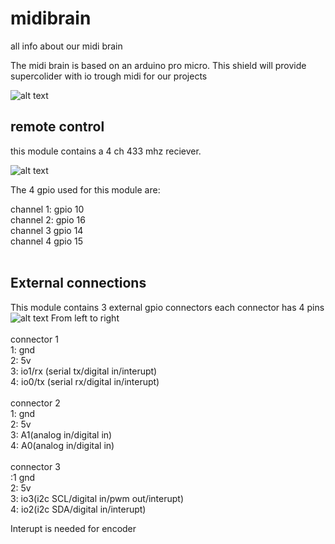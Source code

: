 # midibrain
all info about our midi brain


The midi brain is based on an arduino pro micro. 
This shield will provide supercolider with io trough midi for our projects 


![alt text](https://www.bitsandparts.nl/partpics/0001FUNDUINOMINILEONARDO%5E3_hi.jpg)

## remote control

this module contains a 4 ch 433 mhz reciever. 

![alt text](https://hobbycomponents.com/2346-large_default/4-channel-433mhz-wireless-receiver-with-remote-fob.jpg)

The 4 gpio used for this module are: <br>

channel 1: gpio 10 <br>
channel 2: gpio 16 <br>
channel 3 gpio 14 <br>
channel 4 gpio 15 <br>
<br>

## External connections 
This module contains 3 external gpio connectors each connector has 4 pins 
![alt text](https://ae01.alicdn.com/kf/S81bbad23b49a4bfc8301678cb47c2a1dB/5-Paar-15edg-Kf2edg-3-5Mm-3-81Mm-3-96Mm-5-08Mm-Pcb-Schroef-Klemmenblok-2.jpg_80x80.jpg_.webp)
From left to right<br>
<br>
connector 1 <br>
1: gnd <br>
2: 5v <br>
3: io1/rx (serial tx/digital in/interupt) <br>
4: io0/tx (serial rx/digital in/interupt) <br>
<br>
connector 2 <br>
1: gnd <br>
2: 5v <br>
3: A1(analog in/digital in) <br>
4: A0(analog in/digital in) <br>
<br>
connector 3 <br>
:1 gnd <br>
2: 5v <br>
3: io3(i2c SCL/digital in/pwm out/interupt)<br>
4: io2(i2c SDA/digital in/interupt)<br>

Interupt is needed for encoder
